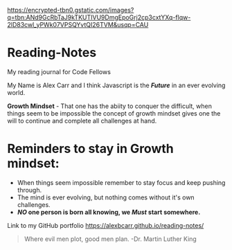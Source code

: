 https://encrypted-tbn0.gstatic.com/images?q=tbn:ANd9GcRbTaJ9kTKUTIVU9DmgEpoGrj2cp3cxtYXq-flqw-2lD83cwl_yPWk07VPSQYvtQI26TVM&usqp=CAU

# Reading-Notes 

My reading journal for Code Fellows

My Name is Alex Carr and I think Javascript is the **_Future_** in an ever evolving world.   

**Growth Mindset** - That one has the abiity to conquer the difficult, when things seem to be impossible the concept of growth mindset gives one the will to continue and complete all challenges at hand.

# Reminders to stay in Growth mindset:

- When things seem impossible remember to stay focus and keep pushing through.
- The mind is ever evolving, but nothing comes without it's own challenges.  
- **_NO_ one person is born all knowing, we _Must_ start somewhere.** 

Link to my GitHub portfolio https://alexbcarr.github.io/reading-notes/

> Where evil men plot, good men plan. -Dr. Martin Luther King









